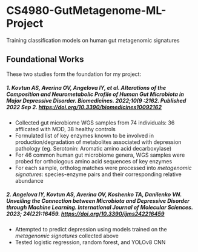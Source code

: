 # CS4980-GutMetagenome-ML-Project
Training classification models on human gut metagenomic signatures 

## Foundational Works
These two studies form the foundation for my project: 

##### 1.	Kovtun AS, Averina OV, Angelova IY, et al. **Alterations of the Composition and Neurometabolic Profile of Human Gut Microbiota in Major Depressive Disorder.** Biomedicines. 2022;10(9 :2162. Published 2022 Sep 2. https://doi.org/10.3390/biomedicines10092162
- Collected gut microbiome WGS samples from 74 individuals: 36 afflicated with MDD, 38 healthy controls
- Formulated list of key enzymes known to be involved in production/degradation of metabolites associated with depression pathology (eg. Serotonin: Aromatic amino acid decarboxylase)
- For 46 common human gut microbiome genera, WGS samples were probed for orthologous amino acid sequences of key enzymes 
- For each sample, ortholog matches were processed into _metagenomic signatures_: species-enzyme pairs and their corresponding relative abundance


##### 2.	Angelova IY, Kovtun AS, Averina OV, Koshenko TA, Danilenko VN. **Unveiling the Connection between Microbiota and Depressive Disorder through Machine Learning.** International Journal of Molecular Sciences. 2023; 24(22):16459. https://doi.org/10.3390/ijms242216459
- Attempted to predict depression using models trained on the _metagenomic signatures_ collected above
- Tested logistic regression, random forest, and YOLOv8 CNN